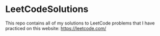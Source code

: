 # LeetCodeSolutions

This repo contains all of my solutions to LeetCode problems that I have practiced on this website: https://leetcode.com/
